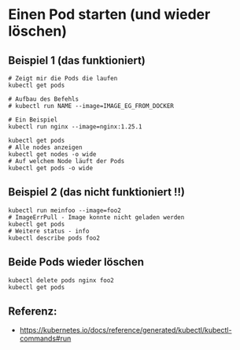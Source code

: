 # Einen Pod starten (und wieder löschen)

## Beispiel 1 (das funktioniert)

```
# Zeigt mir die Pods die laufen
kubectl get pods 

# Aufbau des Befehls  
# kubectl run NAME --image=IMAGE_EG_FROM_DOCKER

# Ein Beispiel
kubectl run nginx --image=nginx:1.25.1

kubectl get pods 
# Alle nodes anzeigen
kubectl get nodes -o wide 
# Auf welchem Node läuft der Pods
kubectl get pods -o wide 
```

## Beispiel 2 (das nicht funktioniert !!)

```
kubectl run meinfoo --image=foo2
# ImageErrPull - Image konnte nicht geladen werden 
kubectl get pods 
# Weitere status - info 
kubectl describe pods foo2 
```

## Beide Pods wieder löschen

```
kubectl delete pods nginx foo2 
kubectl get pods
```

## Referenz:

  * https://kubernetes.io/docs/reference/generated/kubectl/kubectl-commands#run

